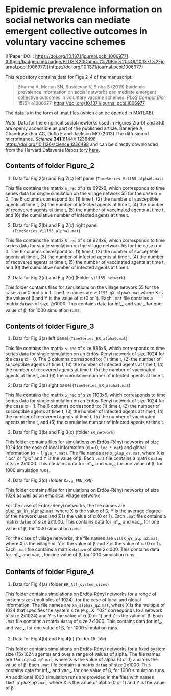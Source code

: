 # Epidemic prevalence information on social networks can mediate emergent collective outcomes in voluntary vaccine schemes

[![Paper DOI : https://doi.org/10.1371/journal.pcbi.1006977](https://badgen.net/badge/PLOS%20Comput%20Bio%20DOI/10.1371%2Fjournal.pcbi.1006977)](https://doi.org/10.1371/journal.pcbi.1006977)

This repository contains data for Figs 2-4 of the manuscript:

> Sharma A, Menon SN, Sasidevan V, Sinha S (2019) Epidemic prevalence information on social networks can mediate emergent collective outcomes in voluntary vaccine schemes. _PLoS Comput Biol_ <b>15</b>(5): e1006977. 
> https://doi.org/10.1371/journal.pcbi.1006977

The data is in the form of .mat files (which can be opened in MATLAB).

*Note*: Data for the empirical social newtorks used in Figures 2(a-b) and 3(d) are openly accessible as part of the published article:
Banerjee A, Chandrasekhar AG, Duflo E and Jackson MO (2013) The diffusion of microfinance. _Science_ <b>341</b>(6144): 1236498 https://doi.org/10.1126/science.1236498 
and can be directly downloaded from the Harvard Dataverse Repository [here](https://dataverse.harvard.edu/dataset.xhtml?persistentId=hdl:1902.1/21538).

## Contents of folder **Figure_2**

1. Data for Fig 2(a) and Fig 2(c) left panel (```TimeSeries_Vill55_alpha0.mat```)

This file contains the matrix ```S_rec``` of size 692x6, which corresponds to time series data for single simulation on the village network 55 for the case &alpha; = 0. The 6 columns correspond to: (1) time t, (2) the number of susceptible agents at time t, (3) the number of infected agents at time t, (4) the number of recovered agents at time t, (5) the number of vaccinated agents at time t, and (6) the cumulative number of infected agents at time t.

2. Data for Fig 2(b) and Fig 2(c) right panel (```TimeSeries_Vill55_alpha1.mat```)

This file contains the matrix ```S_rec``` of size 924x6, which corresponds to time series data for single simulation on the village network 55 for the case &alpha; = 0. The 6 columns correspond to: (1) time t, (2) the number of susceptible agents at time t, (3) the number of infected agents at time t, (4) the number of recovered agents at time t, (5) the number of vaccinated agents at time t, and (6) the cumulative number of infected agents at time t.

3. Data for Fig 2(d) and Fig 2(e) (Folder ```vill55_network```)

This folder contains files for simulations on the village network 55 for the cases &alpha; = 0 and &alpha; = 1. The file names are ```vill55_qX_alphaY.mat``` where X is the value of &beta; and Y is the value of &alpha; (0 or 1). Each ```.mat``` file contains a matrix ```datavn``` of size 2x1000. This contains data for inf<sub>&infin;</sub> and vac<sub>&infin;</sub> for one value of &beta;, for 1000 simulation runs.

## Contents of folder **Figure_3**

1. Data for Fig 3(a) left panel (```TimeSeries_ER_alpha0.mat```)

This file contains the matrix ```S_rec``` of size 885x6, which corresponds to time series data for single simulation on an Erd&#337;s-R&eacute;nyi network of size 1024 for the case &alpha; = 0. The 6 columns correspond to: (1) time t, (2) the number of susceptible agents at time t, (3) the number of infected agents at time t, (4) the number of recovered agents at time t, (5) the number of vaccinated agents at time t, and (6) the cumulative number of infected agents at time t.

2. Data for Fig 3(a) right panel (```TimeSeries_ER_alpha1.mat```)

This file contains the matrix ```S_rec``` of size 1103x6, which corresponds to time series data for single simulation on an Erd&#337;s-R&eacute;nyi network of size 1024 for the case &alpha; = 1. The 6 columns correspond to: (1) time t, (2) the number of susceptible agents at time t, (3) the number of infected agents at time t, (4) the number of recovered agents at time t, (5) the number of vaccinated agents at time t, and (6) the cumulative number of infected agents at time t.

3. Data for Fig 3(b) and Fig 3(c) (folder ```ER_network```)

This folder contains files for simulations on Erd&#337;s-R&eacute;nyi networks of size 1024 for the case of local information (&alpha; = 0, ```loc_*.mat```) and global information (&alpha; = 1, ```glo_*.mat```). The file names are ```X_glsp_qY.mat```, where X is "loc" or "glo" and Y is the value of &beta;. Each ```.mat``` file contains a matrix ```dataq``` of size 2x1000. This contains data for inf<sub>&infin;</sub> and vac<sub>&infin;</sub> for one value of &beta;, for 1000 simulation runs.

4. Data for Fig 3(d) (folder ```Kavg_ERN_KVN```)

This folder contains files for simulations on Erd&#337;s-R&eacute;nyi networks of size 1024 as well as on empirical village networks.

For the case of Erd&#337;s-R&eacute;nyi networks, the file names are ```glsp_qX_kY_alphaZ.mat```, where X is the value of &beta;, Y is the average degree of the network used and Z is the value of &alpha; (0 or 1). Each ```.mat``` file contains a matrix ```dataq``` of size 2x1000. This contains data for inf<sub>&infin;</sub> and vac<sub>&infin;</sub> for one value of &beta;, for 1000 simulation runs.

For the case of village networks, the file names are ```villX_qY_alphaZ.mat```, where X is the village id, Y is the value of &beta; and Z is the value of &alpha; (0 or 1). Each ```.mat``` file contains a matrix ```datavn``` of size 2x1000. This contains data for inf<sub>&infin;</sub> and vac<sub>&infin;</sub> for one value of &beta;, for 1000 simulation runs.

## Contents of folder **Figure_4**

1. Data for Fig 4(a) (folder ```ER_All_system_sizes```)

This folder contains simulations on Erd&#337;s-R&eacute;nyi networks for a range of system sizes (multiples of 1024), for the case of local and global information. The file names are ```Xn_alphaY_qZ.mat```, where X is the multiple of 1024 that specifies the system size (e.g. X="02" corresponds to a network of size 2x1024) and Y is the value of &alpha; (0 or 1) and Z is the value of &beta;. Each ```.mat``` file contains a matrix ```dataq``` of size 2x1000. This contains data for inf<sub>&infin;</sub> and vac<sub>&infin;</sub> for one value of &beta;, for 1000 simulation runs.

2. Data for Fig 4(b) and Fig 4(c) (folder ```ER_16N```)

This folder contains simulations on Erd&#337;s-R&eacute;nyi networks for a fixed system size (16x1024 agents) and over a range of values of alpha. The file names are ```16n_alphaX_qY.mat```, where X is the value of alpha (0 or 1) and Y is the value of &beta;. Each ```.mat``` file contains a matrix ```dataq``` of size 2x1000. This contains data for inf<sub>&infin;</sub> and vac<sub>&infin;</sub> for one value of &beta;, for 1000 simulation runs. An additional 1000 simulation runs are provided in the files with names ```16n2_alphaX_qY.mat```, where X is the value of alpha (0 or 1) and Y is the value of &beta;.
